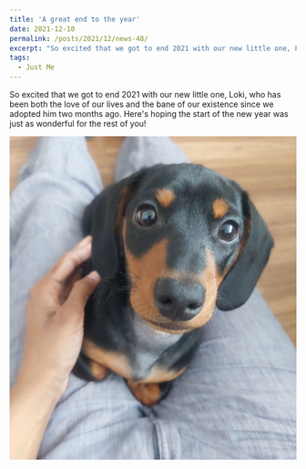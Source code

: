 ```yaml
---
title: 'A great end to the year'
date: 2021-12-10
permalink: /posts/2021/12/news-48/
excerpt: "So excited that we got to end 2021 with our new little one, Loki, who has been both the love of our lives and the bane of our existence since we adopted him two months ago. Here's hoping the start of the new year was just as wonderful for the rest of you!<br><br><img src='/images/posts/2021_12_loki.jpg'><br><br>"
tags:
  - Just Me
---
```


So excited that we got to end 2021 with our new little one, Loki, who has been both the love of our lives and the bane of our existence since we adopted him two months ago. Here's hoping the start of the new year was just as wonderful for the rest of you!

![internal](/images/posts/2021_12_loki.jpg)